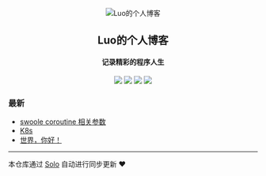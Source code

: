 <p align="center"><img alt=" Luo的个人博客" src=""></p><h2 align="center">
 Luo的个人博客
</h2>

<h4 align="center">记录精彩的程序人生</h4>
<p align="center"><a title=" Luo的个人博客" target="_blank" href="https://github.com/LUOES/solo-blog"><img src="https://img.shields.io/github/last-commit/LUOES/solo-blog.svg?style=flat-square&color=FF9900"></a>
<a title="GitHub repo size in bytes" target="_blank" href="https://github.com/LUOES/solo-blog"><img src="https://img.shields.io/github/repo-size/LUOES/solo-blog.svg?style=flat-square"></a>
<a title="Solo Version" target="_blank" href="https://github.com/b3log/solo/releases"><img src="https://img.shields.io/badge/solo-3.6.4-f1e05a.svg?style=flat-square&color=blueviolet"></a>
<a title="Hits" target="_blank" href="https://github.com/b3log/hits"><img src="https://hits.b3log.org/LUOES/solo-blog.svg"></a></p>

### 最新

* [swoole coroutine 相关参数](https://blog.luoob.cn/articles/2019/09/16/1568615335172.html)
* [K8s](https://blog.luoob.cn/articles/2019/09/15/1568550704215.html)
* [世界，你好！](https://blog.luoob.cn/hello-solo)



---

本仓库通过 [Solo](https://github.com/b3log/solo) 自动进行同步更新 ❤️ 